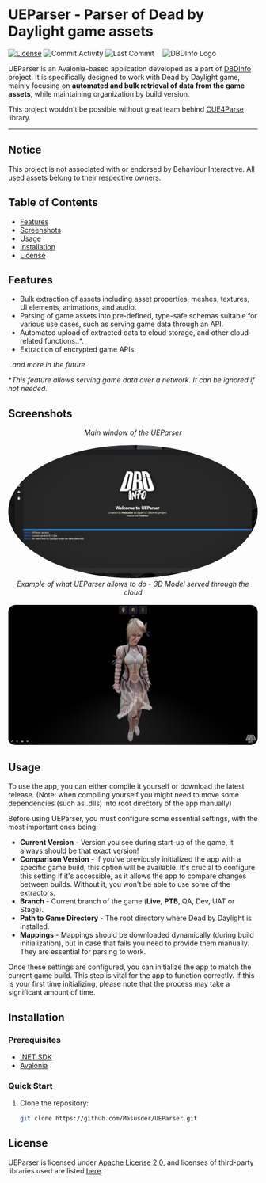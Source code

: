 # UEParser - Parser of Dead by Daylight game assets

<img src="https://www.dbd-info.com/images/Logo/DBDInfoLogo.png" align="right" alt="DBDInfo Logo" width="192">

[![License](https://img.shields.io/badge/License-Apache_2.0-blue.svg)](https://opensource.org/licenses/Apache-2.0)
![Commit Activity](https://img.shields.io/github/commit-activity/m/Masusder/UEParser.svg)
![Last Commit](https://img.shields.io/github/last-commit/Masusder/UEParser.svg)

UEParser is an Avalonia-based application developed as a part of [DBDInfo](https://dbd-info.com/) project. 
It is specifically designed to work with Dead by Daylight game, mainly focusing on **automated and bulk retrieval of data from the game assets**, while maintaining organization by build version.

This project wouldn't be possible without great team behind [CUE4Parse](https://github.com/FabianFG/CUE4Parse) library.<br/>

------------------------------------------

## Notice

This project is not associated with or endorsed by Behaviour Interactive. All used assets belong to their respective owners.

## Table of Contents
- [Features](#features)
- [Screenshots](#screenshots)
- [Usage](#usage)
- [Installation](#installation)
- [License](#license)

## Features

- Bulk extraction of assets including asset properties, meshes, textures, UI elements, animations, and audio.
- Parsing of game assets into pre-defined, type-safe schemas suitable for various use cases, such as serving game data through an API.
- Automated upload of extracted data to cloud storage, and other cloud-related functions..*.
- Extraction of encrypted game APIs.<br/>

*..and more in the future*

**This feature allows serving game data over a network. It can be ignored if not needed.*

## Screenshots
<div align="center"><i>Main window of the UEParser</i></div>
<br/>
<img src="/UEParser/Resources/UEParserMainWindow.png" style="border-radius:50%" alt="UEParser Presentation">

<div align="center"><i>Example of what UEParser allows to do - 3D Model served through the cloud</i></div>
<br/>
<img src="/UEParser/Resources/UEParserUseCasePresentation.png" alt="3D Model Presentation">

## Usage
To use the app, you can either compile it yourself or download the latest release.
(Note: when compiling yourself you might need to move some dependencies (such as .dlls) into root directory of the app manually)

Before using UEParser, you must configure some essential settings, with the most important ones being:
- **Current Version** - Version you see during start-up of the game, it always should be that exact version!
- **Comparison Version** - If you've previously initialized the app with a specific game build, this option will be available. It's crucial to configure this setting if it's accessible, as it allows the app to compare changes between builds. Without it, you won't be able to use some of the extractors.
- **Branch** - Current branch of the game (**Live**, **PTB**, QA, Dev, UAT or Stage).
- **Path to Game Directory** - The root directory where Dead by Daylight is installed.
- **Mappings** - Mappings should be downloaded dynamically (during build initialization), but in case that fails you need to provide them manually. They are essential for parsing to work.

Once these settings are configured, you can initialize the app to match the current game build. This step is vital for the app to function correctly. If this is your first time initializing, please note that the process may take a significant amount of time.

## Installation

### Prerequisites

- [.NET SDK](https://dotnet.microsoft.com/download)
- [Avalonia](https://avaloniaui.net/)

### Quick Start

1. Clone the repository:

   ```sh
   git clone https://github.com/Masusder/UEParser.git

## License
UEParser is licensed under [Apache License 2.0](https://github.com/Masusder/UEParser/blob/master/LICENSE.txt), and licenses of third-party libraries used are listed [here](https://github.com/Masusder/UEParser/blob/master/NOTICE).
